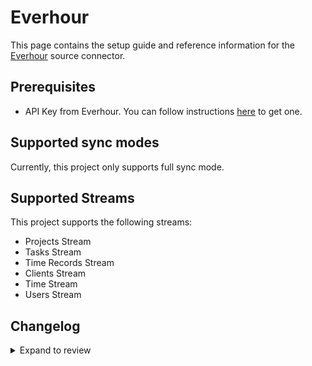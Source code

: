 # Everhour

This page contains the setup guide and reference information for the [Everhour](https://everhour.com/) source connector.

## Prerequisites

- API Key from Everhour. You can follow instructions [here](https://everhour.docs.apiary.io/#) to get one.

## Supported sync modes

Currently, this project only supports full sync mode.

## Supported Streams

This project supports the following streams:

- Projects Stream
- Tasks Stream
- Time Records Stream
- Clients Stream
- Time Stream
- Users Stream

## Changelog

<details>
  <summary>Expand to review</summary>

| Version | Date       | Pull Request                                             | Subject         |
|:--------|:-----------| :------------------------------------------------------- | :-------------- |
| 0.1.12 | 2024-08-03 | [43205](https://github.com/airbytehq/airbyte/pull/43205) | Update dependencies |
| 0.1.11 | 2024-07-27 | [42696](https://github.com/airbytehq/airbyte/pull/42696) | Update dependencies |
| 0.1.10 | 2024-07-20 | [42195](https://github.com/airbytehq/airbyte/pull/42195) | Update dependencies |
| 0.1.9 | 2024-07-13 | [41834](https://github.com/airbytehq/airbyte/pull/41834) | Update dependencies |
| 0.1.8 | 2024-07-10 | [41534](https://github.com/airbytehq/airbyte/pull/41534) | Update dependencies |
| 0.1.7 | 2024-07-09 | [41187](https://github.com/airbytehq/airbyte/pull/41187) | Update dependencies |
| 0.1.6 | 2024-07-06 | [40871](https://github.com/airbytehq/airbyte/pull/40871) | Update dependencies |
| 0.1.5 | 2024-06-25 | [40262](https://github.com/airbytehq/airbyte/pull/40262) | Update dependencies |
| 0.1.4 | 2024-06-22 | [40168](https://github.com/airbytehq/airbyte/pull/40168) | Update dependencies |
| 0.1.3 | 2024-06-19 | [38633](https://github.com/airbytehq/airbyte/pull/38633) | Make connector compatible with Builder |
| 0.1.2 | 2024-06-04 | [39079](https://github.com/airbytehq/airbyte/pull/39079) | [autopull] Upgrade base image to v1.2.1 |
| 0.1.1 | 2024-05-20 | [38410](https://github.com/airbytehq/airbyte/pull/38410) | [autopull] base image + poetry + up_to_date |
| 0.1.0 | 2023-02-28 | [23593](https://github.com/airbytehq/airbyte/pull/23593) | Initial Release |

</details>
